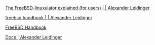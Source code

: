 
[The FreeBSD-linuxulator explained (for users) | | Alexander Leidinger](https://www.leidinger.net/blog/2010/09/28/the-freebsd-linuxulator-explained-for-users/)



[freebsd handbook | | Alexander Leidinger](https://www.leidinger.net/blog/tag/freebsd-handbook/)



[FreeBSD Handbook](https://www.freebsd.org/doc/en/books/handbook/index.html)



[Docs | Alexander Leidinger](https://www.leidinger.net/blog/category/freebsd/docs/)
